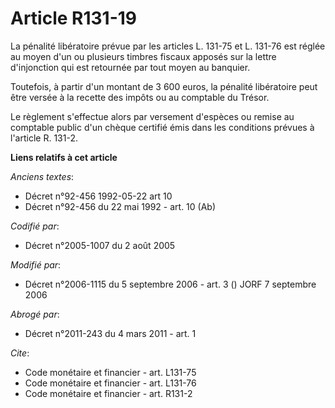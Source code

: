 # Article R131-19

La pénalité libératoire prévue par les articles L. 131-75 et L. 131-76 est réglée au moyen d'un ou plusieurs timbres fiscaux
apposés sur la lettre d'injonction qui est retournée par tout moyen au banquier.

Toutefois, à partir d'un montant de 3 600 euros, la pénalité libératoire peut être versée à la recette des impôts ou au
comptable du Trésor.

Le règlement s'effectue alors par versement d'espèces ou remise au comptable public d'un chèque certifié émis dans les
conditions prévues à l'article R. 131-2.

**Liens relatifs à cet article**

_Anciens textes_:

  - Décret n°92-456 1992-05-22 art 10
  - Décret n°92-456 du 22 mai 1992 - art. 10 (Ab)

_Codifié par_:

  - Décret n°2005-1007 du 2 août 2005

_Modifié par_:

  - Décret n°2006-1115 du 5 septembre 2006 - art. 3 () JORF 7 septembre 2006

_Abrogé par_:

  - Décret n°2011-243 du 4 mars 2011 - art. 1

_Cite_:

  - Code monétaire et financier - art. L131-75
  - Code monétaire et financier - art. L131-76
  - Code monétaire et financier - art. R131-2
